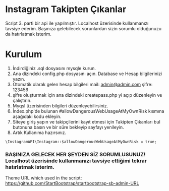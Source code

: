 # Instagram Takipten Çıkanlar

Script 3. parti bir api ile yapılmıştır. Localhost üzerisinde kullanmanızı tavsiye ederim. Başınıza gelebilecek sorunlardan sizin sorumlu olduğunuzu da hatırlatmak isterim.

# Kurulum

1. İndirdiğiniz .sql dosyasını mysqle kurun.
2. Ana dizindeki config.php dosyasını açın. Database ve Hesap bilgilerinizi yazın.
3. Otomatik olarak gelen hesap bilgileri mail: admin@admin.com şifre: 123456
4. şifre oluşturmak için ana dizindeki createpass.php yi açıp düzenleyin ve çalıştırın.
5. Myqsl üzerisinden bilgileri düzenleyebilirsiniz.
6. İndex.php'de bulunan #allowDangerousWebUsageAtMyOwnRisk kısmına aşağıdaki kodu ekleyin.
7. Siteye giriş yapın ve takipçilerini kayıt etmesi için Takipten Çıkanları bul butonuna basın ve bir süre bekleyip sayfayı yenileyin.
8. Artık Kullanıma hazırsınız.
```
\InstagramAPI\Instagram::$allowDangerousWebUsageAtMyOwnRisk = true;
``` 
### BAŞINIZA GELECEK HER ŞEYDEN SİZ SORUMLUSUNUZ! Localhost üzerisinde kullanmanızı tavsiye ettiğimi tekrar hatırlatmak isterim.


Theme URL which used in the script: https://github.com/StartBootstrap/startbootstrap-sb-admin-URL
